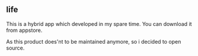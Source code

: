 ## life
This is a hybrid app which developed in my spare time. You can download it from appstore.

As this product does'nt to be maintained anymore, so i decided to open source.